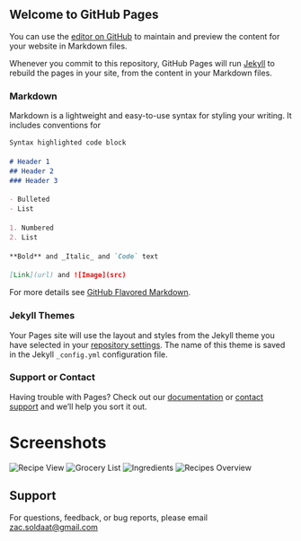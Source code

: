 ## Welcome to GitHub Pages

You can use the [editor on GitHub](https://github.com/zsoldaat/Simple-Grocery-List/edit/gh-pages/index.md) to maintain and preview the content for your website in Markdown files.

Whenever you commit to this repository, GitHub Pages will run [Jekyll](https://jekyllrb.com/) to rebuild the pages in your site, from the content in your Markdown files.

### Markdown

Markdown is a lightweight and easy-to-use syntax for styling your writing. It includes conventions for

```markdown
Syntax highlighted code block

# Header 1
## Header 2
### Header 3

- Bulleted
- List

1. Numbered
2. List

**Bold** and _Italic_ and `Code` text

[Link](url) and ![Image](src)
```

For more details see [GitHub Flavored Markdown](https://guides.github.com/features/mastering-markdown/).

### Jekyll Themes

Your Pages site will use the layout and styles from the Jekyll theme you have selected in your [repository settings](https://github.com/zsoldaat/Simple-Grocery-List/settings). The name of this theme is saved in the Jekyll `_config.yml` configuration file.

### Support or Contact

Having trouble with Pages? Check out our [documentation](https://docs.github.com/categories/github-pages-basics/) or [contact support](https://github.com/contact) and we’ll help you sort it out.

# Screenshots

![Recipe View](<img src="Simulator Screen Shot - iPhone 11 Pro Max - 2020-12-01 at 10.52.52.png" alt="hi" class="inline"/>)
![Grocery List](<img src="Simulator Screen Shot - iPhone 11 Pro Max - 2020-12-01 at 10.52.58.png" alt="hi" class="inline"/>)
![Ingredients](<img src="Simulator Screen Shot - iPhone 11 Pro Max - 2020-12-01 at 10.56.05.png" alt="hi" class="inline"/>)
![Recipes Overview](<img src="Simulator Screen Shot - iPhone 11 Pro Max - 2020-12-01 at 10.55.13.png" alt="hi" class="inline"/>)

## Support

For questions, feedback, or bug reports, please email zac.soldaat@gmail.com
